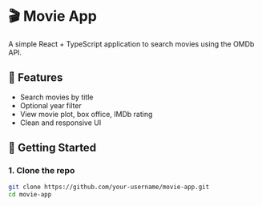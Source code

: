 # 🎬 Movie App

A simple React + TypeScript application to search movies using the OMDb API.

## 🔧 Features

- Search movies by title
- Optional year filter
- View movie plot, box office, IMDb rating
- Clean and responsive UI

## 🚀 Getting Started

### 1. Clone the repo

```bash
git clone https://github.com/your-username/movie-app.git
cd movie-app
